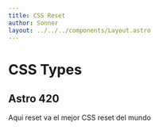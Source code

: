 ```yaml
---
title: CSS Reset
author: Sonner
layout: ../../../components/Layout.astro
---
```


# CSS Types

## Astro 420

Aqui reset va el mejor CSS reset del mundo
